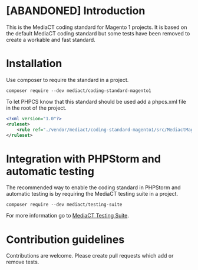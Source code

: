 # [ABANDONED] Introduction

This is the MediaCT coding standard for Magento 1 projects. It is based on 
the default MediaCT coding standard but some tests have been removed to create
a workable and fast standard.

# Installation

Use composer to require the standard in a project.

```shell
composer require --dev mediact/coding-standard-magento1
```

To let PHPCS know that this standard should be used add a phpcs.xml file in the
root of the project.

```xml
<?xml version="1.0"?>
<ruleset>
    <rule ref="./vendor/mediact/coding-standard-magento1/src/MediactMagento1"/>
</ruleset>
```

# Integration with PHPStorm and automatic testing

The recommended way to enable the coding standard in PHPStorm and automatic
testing is by requiring the MediaCT testing suite in a project.

```shell
composer require --dev mediact/testing-suite
```

For more information go to [MediaCT Testing Suite](https://github.com/mediact/testing-suite).

# Contribution guidelines

Contributions are welcome. Please create pull requests which add or remove
tests.
